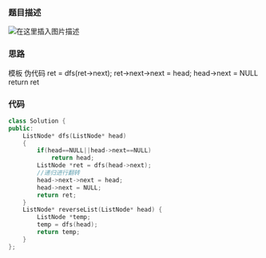 ﻿### 题目描述
![在这里插入图片描述](https://img-blog.csdnimg.cn/20200430205829778.png?x-oss-process=image/watermark,type_ZmFuZ3poZW5naGVpdGk,shadow_10,text_aHR0cHM6Ly9ibG9nLmNzZG4ubmV0L3FxXzIzMzAxNzAz,size_16,color_FFFFFF,t_70)

### 思路
模板 伪代码
ret = dfs(ret->next);
ret->next->next = head;
head->next = NULL
return ret
### 代码

```cpp
class Solution {
public:
    ListNode* dfs(ListNode* head)
    {
        if(head==NULL||head->next==NULL)
            return head;
        ListNode *ret = dfs(head->next);
        //递归进行翻转
        head->next->next = head;
        head->next = NULL;
        return ret;
    }
    ListNode* reverseList(ListNode* head) {
        ListNode *temp;
        temp = dfs(head);
        return temp;
    }
};
```

